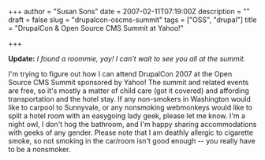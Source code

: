 +++
author = "Susan Sons"
date = 2007-02-11T07:19:00Z
description = ""
draft = false
slug = "drupalcon-oscms-summit"
tags = ["OSS", "drupal"]
title = "DrupalCon & Open Source CMS Summit at Yahoo!"

+++

**Update:** *I found a roommie, yay! I can't wait to see you all at the summit.*

I'm trying to figure out how I can attend DrupalCon 2007 at the Open Source CMS Summit sponsored by Yahoo! The summit and related events are free, so it's mostly a matter of child care (got it covered) and affording transportation and the hotel stay. If any non-smokers in Washington would like to carpool to Sunnyvale, or any nonsmoking webmonkeys would like to split a hotel room with an easygoing lady geek, please let me know. I'm a night owl, I don't hog the bathroom, and I'm happy sharing accommodations with geeks of any gender. Please note that I am deathly allergic to cigarette smoke, so not smoking in the car/room isn't good enough -- you really have to be a nonsmoker.

